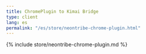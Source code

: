 ```yaml
---
title: ChromePlugin to Kimai Bridge
type: client
lang: es
permalink: "/es/store/neontribe-chrome-plugin.html"
---
```


{% include store/neontribe-chrome-plugin.md %}
